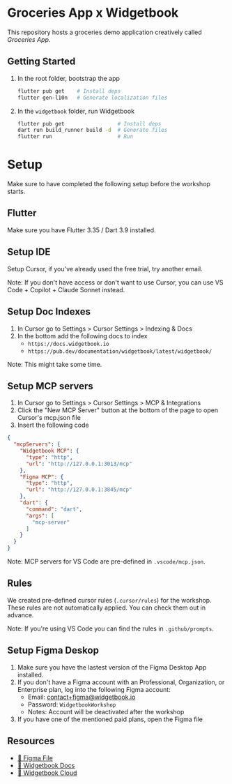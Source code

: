 # Groceries App x Widgetbook

This repository hosts a groceries demo application creatively called _Groceries App_.

## Getting Started

1. In the root folder, bootstrap the app

   ```bash
   flutter pub get    # Install deps
   flutter gen-l10n   # Generate localization files
   ```

1. In the `widgetbook` folder, run Widgetbook

   ```bash
   flutter pub get                 # Install deps
   dart run build_runner build -d  # Generate files
   flutter run                     # Run
   ```

# Setup

Make sure to have completed the following setup before the workshop starts. 

## Flutter

Make sure you have Flutter 3.35 / Dart 3.9 installed.

## Setup IDE

Setup Cursor, if you've already used the free trial, try another email. 

Note: If you don't have access or don't want to use Cursor, you can use VS Code + Copilot + Claude Sonnet instead. 

## Setup Doc Indexes

1. In Cursor go to Settings > Cursor Settings > Indexing & Docs
1. In the bottom add the following docs to index
   - `https://docs.widgetbook.io` 
   - `https://pub.dev/documentation/widgetbook/latest/widgetbook/`

Note: This might take some time. 

## Setup MCP servers

1. In Cursor go to Settings > Cursor Settings > MCP & Integrations
1. Click the "New MCP Server" button at the bottom of the page to open Cursor's mcp.json file
1. Insert the following code

```json
{
  "mcpServers": {
    "Widgetbook MCP": {
      "type": "http",
      "url": "http://127.0.0.1:3013/mcp"
    },
    "Figma MCP": {
      "type": "http",
      "url": "http://127.0.0.1:3845/mcp"
    },
    "dart": {
      "command": "dart",
      "args": [
        "mcp-server"
      ]
    }
  }
}
```

Note: MCP servers for VS Code are pre-defined in `.vscode/mcp.json`. 

## Rules

We created pre-defined cursor rules (`.cursor/rules`) for the workshop. 
These rules are not automatically applied. 
You can check them out in advance. 

Note: If you're using VS Code you can find the rules in `.github/prompts`. 

## Setup Figma Deskop

1. Make sure you have the lastest version of the Figma Desktop App installed. 
1. If you don't have a Figma account with an Professional, Organization, or Enterprise plan, log into the following Figma account:
   - Email: contact+figma@widgetbook.io
   - Password: `WidgetbookWorkshop`
   - Notes: Account will be deactivated after the workshop 
1. If you have one of the mentioned paid plans, open the Figma file

## Resources

- [🔗 Figma File](https://www.figma.com/design/HsANkdhbsCNTkXBzNJRNLD/Groceries-Demo?node-id=7225-2991&t=4oLAnrUYEax8YzGo-1)
- [🔗 Widgetbook Docs](https://docs.widgetbook.io/)
- [🔗 Widgetbook Cloud](https://app.widgetbook.io/)
